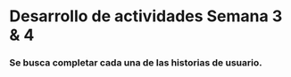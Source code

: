 # Desarrollo de actividades Semana 3 & 4

### Se busca completar cada una de las historias de usuario.

